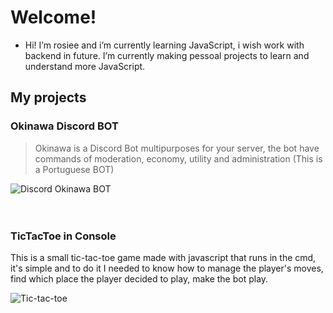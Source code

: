 # Welcome!
- Hi! I’m rosiee and i’m currently learning JavaScript, i wish work with backend in future.
I’m currently making pessoal projects to learn and understand more JavaScript. 

## My projects
### **Okinawa Discord BOT**
> Okinawa is a Discord Bot multipurposes for your server, the bot have commands of moderation, economy, utility and administration (This is a Portuguese BOT)

![Discord Okinawa BOT](https://i.imgur.com/vDFwaZL.png)
<br />
<br />
<br />
### TicTacToe in Console
This is a small tic-tac-toe game made with javascript that runs in the cmd, it's simple and to do it I needed to know how to manage the player's moves, find which place the player decided to play, make the bot play.

![Tic-tac-toe](https://i.imgur.com/mpnq4DP.png)

